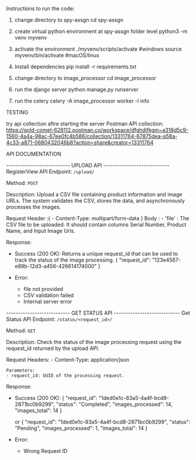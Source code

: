 Instructions to run the code:

1) change directory to spy-assgn
    cd spy-assgn

2) create virtual python environment at spy-assgn folder level
    python3 -m venv myvenv

3) activate the environment
    ./myvenv/scripts/activate   #windows
    source myvenv/bin/activate  #macOS/linux

4) Install dependencies
    pip install -r requirements.txt

5) change directory to image_processor
    cd image_processor

6) run the django server
    python manage.py runserver

7) run the celery 
    celery -A image_processor worker -l info

TESTING

try api collection aftre starting the server
Postman API collection: https://gold-comet-628112.postman.co/workspace/dfghdjfkgm~a318d5c9-1560-4a4a-98ac-67ee0fc4b586/collection/13311764-67875dea-a58a-4c33-a871-0680432046b8?action=share&creator=13311764


API DOCUMENTATION

--------------------------- UPLOAD API ----------------------------
RegisterView API
Endpoint: `/upload/`

Method: `POST`

Description: Upload a CSV file containing product information and image URLs. The system validates the CSV, stores the data, and asynchronously processes the images.

Request
Header :{
    - Content-Type: multipart/form-data
}
Body :
    - 'file' : The CSV file to be uploaded. It should contain columns Serial Number, Product Name, and Input Image Urls.


Response:
- Success (200 OK): Returns a unique request_id that can be used to track the status of the image processing.
{
  "request_id": "123e4567-e89b-12d3-a456-426614174000"
}

- Error:
    - file not provided
    - CSV validation failed
    - Internal server error

--------------------------- GET STATUS API ----------------------------
Get Status API
Endpoint: `/status/<request_id>/`

Method: `GET`

Description: Check the status of the image processing request using the request_id returned by the upload API.

Request
    Headers:
    - Content-Type: application/json
    
    Parameters:
    - request_id: UUID of the processing request.


Response:
- Success (200 OK):
    {
    "request_id": "1ded0e1c-83a5-4a4f-bcd8-2871bc0b9299",
    "status": "Completed",
    "images_processed": 14,
    "images_total": 14
    }

    or 
    {
    "request_id": "1ded0e1c-83a5-4a4f-bcd8-2871bc0b9299",
    "status": "Pending",
    "images_processed": 1,
    "images_total": 14
    }

- Error:
    - Wrong Request ID
